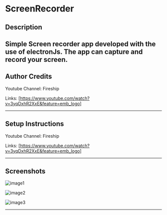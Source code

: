 # ScreenRecorder

## Description

Simple Screen recorder app developed with the use of electronJs. The app can capture and record your screen.
---

## Author Credits
Youtube Channel: Fireship

Links: [https://www.youtube.com/watch?v=3yqDxhR2XxE&feature=emb_logo]

---

## Setup Instructions
Youtube Channel: Fireship

Links: [https://www.youtube.com/watch?v=3yqDxhR2XxE&feature=emb_logo]

---

## Screenshots
![image1](https://user-images.githubusercontent.com/69509445/90048999-d1f10f80-dd06-11ea-87db-b7736dd0a01e.png)


![image2](https://user-images.githubusercontent.com/69509445/90049000-d289a600-dd06-11ea-956b-42cc5eaec0aa.png)

![image3](https://user-images.githubusercontent.com/69509445/90048996-d0bfe280-dd06-11ea-98d7-124e2120d398.png)

---
